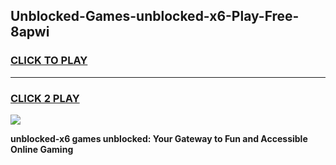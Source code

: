 
## Unblocked-Games-unblocked-x6-Play-Free-8apwi
<h3>
<a href="https://premium76.site?title=unblocked-x6&ref=12A">CLICK TO PLAY</a></h3>
<hr>

<h3>
<a href="https://premium76.site?title=unblocked-x6&ref=12A">CLICK 2 PLAY</a>
  
</h3>

<a href="https://premium76.site?title=unblocked-x6&ref=12A"><img src="https://clearcache.store/games.png"></a>


**unblocked-x6 games unblocked: Your Gateway to Fun and Accessible Online Gaming**
